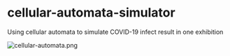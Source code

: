 # cellular-automata-simulator
Using cellular automata to simulate COVID-19 infect result in one exhibition 

![cellular-automata.png](https://i.loli.net/2021/04/23/7dwiDpcfsyYNbzW.png)
